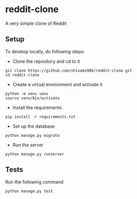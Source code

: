 # reddit-clone

A very simple clone of Reddit

## Setup

To develop locally, do following steps:

- Clone the repository and cd to it

```
git clone https://github.com/shivams906/reddit-clone.git
cd reddit-clone
```

- Create a virtual environment and activate it

```
python -m venv venv
source venv/bin/activate
```

- Install the requirements

```
pip install -r requirements.txt
```

- Set up the database

```
python manage.py migrate
```

- Run the server

```
python manage.py runserver
```

## Tests

Run the following command

```
python manage.py test
```
